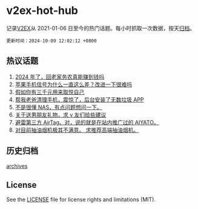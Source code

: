 # v2ex-hot-hub

 记录[V2EX](https://www.v2ex.com/)从 2021-01-06 日至今的热门话题。每小时抓取一次数据，按天[归档](archives)。

`更新时间：2024-10-09 12:02:12 +0800`

## 热议话题

1. [2024 年了，回老家务农真能赚到钱吗](https://www.v2ex.com/t/1078260)
1. [苹果手机信号为什么一直这么差？改进一下很难吗](https://www.v2ex.com/t/1078422)
1. [假如你有三千元用来取悦自己](https://www.v2ex.com/t/1078251)
1. [帮我老爸清理手机，震惊了，后台安装了无数垃圾 APP](https://www.v2ex.com/t/1078415)
1. [不是很懂 NAS，有点问题想问一下。](https://www.v2ex.com/t/1078236)
1. [关于送男朋友礼物，求 v 友们给些建议](https://www.v2ex.com/t/1078335)
1. [避雷第三方 AirTag。对，说的就是在站内推广过的 AIYATO。](https://www.v2ex.com/t/1078319)
1. [对目前抽油烟机极其不满意。 求推荐高端抽油烟机。](https://www.v2ex.com/t/1078438)

## 历史归档

[archives](archives)

## License

See the [LICENSE](LICENSE) file for license rights and limitations (MIT).
